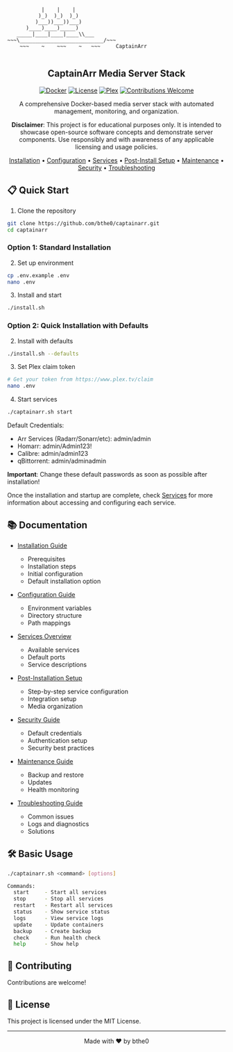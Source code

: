```

           |    |    |
          )_)  )_)  )_)
         )___))___))___)
      )____)____)_____)
   _____|____|____|____\\___    
~~~\___________________________/~~~  
    ~~~    ~    ~~~    ~   ~~~     CaptainArr
    
```
<div align="center">
<h2>CaptainArr Media Server Stack</h2>

[![Docker](https://img.shields.io/badge/Docker-Required-blue.svg)](https://www.docker.com/)
[![License](https://img.shields.io/badge/License-MIT-green.svg)]()
[![Plex](https://img.shields.io/badge/Plex-Media_Server-orange.svg)](https://www.plex.tv/)
[![Contributions Welcome](https://img.shields.io/badge/Contributions-Welcome-brightgreen.svg)]()

A comprehensive Docker-based media server stack with automated management, monitoring, and organization.

**Disclaimer**: This project is for educational purposes only. It is intended to showcase open-source software concepts and demonstrate server components. Use responsibly and with awareness of any applicable licensing and usage policies.

[Installation](docs/installation.md) •
[Configuration](docs/configuration.md) •
[Services](docs/services.md) •
[Post-Install Setup](docs/post-install.md) •
[Maintenance](docs/maintenance.md) •
[Security](docs/security.md) •
[Troubleshooting](docs/troubleshooting.md)

</div>

## 📋 Quick Start

1. Clone the repository

```bash
git clone https://github.com/bthe0/captainarr.git
cd captainarr
```

### Option 1: Standard Installation

2. Set up environment

```bash
cp .env.example .env
nano .env
```

3. Install and start

```bash
./install.sh
```

### Option 2: Quick Installation with Defaults

2. Install with defaults

```bash
./install.sh --defaults
```

3. Set Plex claim token

```bash
# Get your token from https://www.plex.tv/claim
nano .env
```

4. Start services

```bash
./captainarr.sh start
```

Default Credentials:
- Arr Services (Radarr/Sonarr/etc): admin/admin
- Homarr: admin/Admin123!
- Calibre: admin/admin123
- qBittorrent: admin/adminadmin

**Important**: Change these default passwords as soon as possible after installation!

Once the installation and startup are complete, check [Services](docs/services.md) for more information about accessing and configuring each service.

## 📚 Documentation

- [Installation Guide](docs/installation.md)

  - Prerequisites
  - Installation steps
  - Initial configuration
  - Default installation option

- [Configuration Guide](docs/configuration.md)

  - Environment variables
  - Directory structure
  - Path mappings

- [Services Overview](docs/services.md)

  - Available services
  - Default ports
  - Service descriptions

- [Post-Installation Setup](docs/post-install.md)

  - Step-by-step service configuration
  - Integration setup
  - Media organization

- [Security Guide](docs/security.md)

  - Default credentials
  - Authentication setup
  - Security best practices

- [Maintenance Guide](docs/maintenance.md)

  - Backup and restore
  - Updates
  - Health monitoring

- [Troubleshooting Guide](docs/troubleshooting.md)
  - Common issues
  - Logs and diagnostics
  - Solutions

## 🛠 Basic Usage

```bash
./captainarr.sh <command> [options]

Commands:
  start     - Start all services
  stop      - Stop all services
  restart   - Restart all services
  status    - Show service status
  logs      - View service logs
  update    - Update containers
  backup    - Create backup
  check     - Run health check
  help      - Show help
```

## 👥 Contributing

Contributions are welcome!

## 📝 License

This project is licensed under the MIT License.

---

<div align="center">
Made with ❤️ by bthe0
</div>